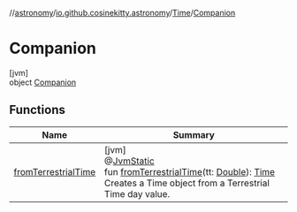 //[astronomy](../../../../index.md)/[io.github.cosinekitty.astronomy](../../index.md)/[Time](../index.md)/[Companion](index.md)

# Companion

[jvm]\
object [Companion](index.md)

## Functions

| Name | Summary |
|---|---|
| [fromTerrestrialTime](from-terrestrial-time.md) | [jvm]<br>@[JvmStatic](https://kotlinlang.org/api/latest/jvm/stdlib/kotlin.jvm/-jvm-static/index.html)<br>fun [fromTerrestrialTime](from-terrestrial-time.md)(tt: [Double](https://kotlinlang.org/api/latest/jvm/stdlib/kotlin/-double/index.html)): [Time](../index.md)<br>Creates a Time object from a Terrestrial Time day value. |
